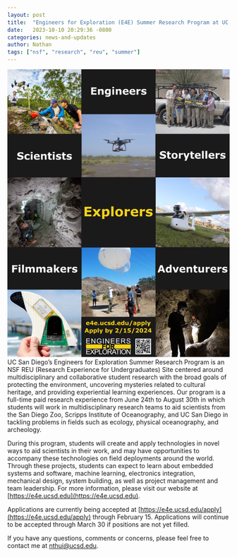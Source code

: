 ```yaml
---
layout: post
title:  "Engineers for Exploration (E4E) Summer Research Program at UC San Diego ­- Application Submission by February 15th, 2024"
date:   2023-10-10 20:29:36 -0800
categories: news-and-updates
author: Nathan
tags: ["nsf", "research", "reu", "summer"]
---
```

![](/2023-10-10_recruitment_reu.png)
UC San Diego’s Engineers for Exploration Summer Research Program is an NSF REU (Research Experience for Undergraduates) Site centered around multidisciplinary and collaborative student research with the broad goals of protecting the environment, uncovering mysteries related to cultural heritage, and providing experiential learning experiences. Our program is a full-time paid research experience from June 24th to August 30th in which students will work in multidisciplinary research teams to aid scientists from the San Diego Zoo, Scripps Institute of Oceanography, and UC San Diego in tackling problems in fields such as ecology, physical oceanography, and archeology.

During this program, students will create and apply technologies in novel ways to aid scientists in their work, and may have opportunities to accompany these technologies on field deployments around the world. Through these projects, students can expect to learn about embedded systems and software, machine learning, electronics integration, mechanical design, system building, as well as project management and team leadership. For more information, please visit our website at [https://e4e.ucsd.edu](https://e4e.ucsd.edu).

Applications are currently being accepted at [https://e4e.ucsd.edu/apply](https://e4e.ucsd.edu/apply) through February 15. Applications will continue to be accepted through March 30 if positions are not yet filled.

If you have any questions, comments or concerns, please feel free to contact me at [nthui@ucsd.edu](mailto:nthui@ucsd.edu).